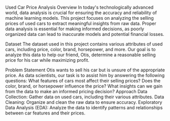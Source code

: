 Used Car Price Analysis
Overview
In today's technologically advanced world, data analysis is crucial for ensuring the accuracy and reliability of machine learning models. This project focuses on analyzing the selling prices of used cars to extract meaningful insights from raw data. Proper data analysis is essential for making informed decisions, as poorly organized data can lead to inaccurate models and potential financial losses.

Dataset
The dataset used in this project contains various attributes of used cars, including price, color, brand, horsepower, and more. Our goal is to analyze this data to help our friend, Otis, determine a reasonable selling price for his car while maximizing profit.

Problem Statement
Otis wants to sell his car but is unsure of the appropriate price. As data scientists, our task is to assist him by answering the following questions:
What features of cars most affect their selling prices?
Does the color, brand, or horsepower influence the price?
What insights can we gain from the data to make an informed pricing decision?
Approach
Data Collection: Gather data on used cars, including their various attributes.
Data Cleaning: Organize and clean the raw data to ensure accuracy.
Exploratory Data Analysis (EDA): Analyze the data to identify patterns and relationships between car features and their prices.
